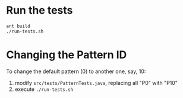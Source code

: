 # Run the tests

    ant build
    ./run-tests.sh

# Changing the Pattern ID

To change the default pattern (0) to another one, say, 10:

  1. modify `src/tests/PatternTests.java`, replacing all "P0" with "P10"
  2. execute `./run-tests.sh`
 
